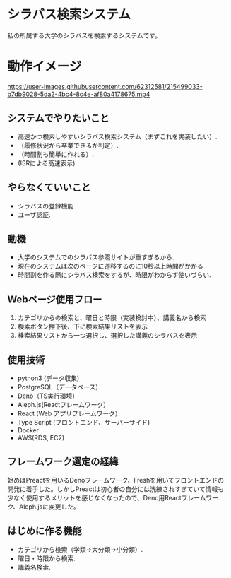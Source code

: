 # シラバス検索システム

私の所属する大学のシラバスを検索するシステムです。

# 動作イメージ


https://user-images.githubusercontent.com/62312581/215499033-b7db9028-5da2-4bc4-8c4e-af80a4178675.mp4




## システムでやりたいこと
- 高速かつ検索しやすいシラバス検索システム（まずこれを実装したい）. 
- （履修状況から卒業できるか判定）. 
- （時間割も簡単に作れる）. 
- (ISRによる高速表示). 

## やらなくていいこと
- シラバスの登録機能  
- ユーザ認証. 

## 動機

- 大学のシステムでのシラバス参照サイトが重すぎるから. 
- 現在のシステムは次のページに遷移するのに10秒以上時間がかかる  
- 時間割を作る際にシラバス検索をするが、時限がわからず使いづらい. 

## Webページ使用フロー

1. カテゴリからの検索と、曜日と時限（実装検討中）、講義名から検索
2. 検索ボタン押下後、下に検索結果リストを表示
3. 検索結果リストから一つ選択し、選択した講義のシラバスを表示


## 使用技術

- python3 (データ収集)
- PostgreSQL（データベース）
- Deno（TS実行環境）
- Aleph.js(Reactフレームワーク）
- React (Web アプリフレームワーク）
- Type Script (フロントエンド、サーバーサイド)
- Docker
- AWS(RDS, EC2)

## フレームワーク選定の経緯
始めはPreactを用いるDenoフレームワーク、Freshを用いてフロントエンドの開発に着手した。しかしPreactは初心者の自分には洗練されすぎていて情報も少なく使用するメリットを感じなくなったので、Deno用Reactフレームワーク、Aleph.jsに変更した。

## はじめに作る機能

- カテゴリから検索（学類→大分類→小分類）. 
- 曜日・時限から検索. 
- 講義名検索. 


